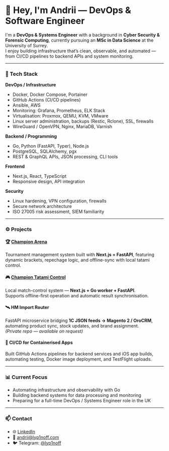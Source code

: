 # 👋 Hey, I'm Andrii — DevOps & Software Engineer

I'm a **DevOps & Systems Engineer** with a background in **Cyber Security & Forensic Computing**, currently pursuing an **MSc in Data Science** at the University of Surrey.  
I enjoy building infrastructure that’s clean, observable, and automated — from CI/CD pipelines to backend APIs and system monitoring.

---

### 🧰 Tech Stack

**DevOps / Infrastructure**
- Docker, Docker Compose, Portainer  
- GitHub Actions (CI/CD pipelines)  
- Ansible, AWS  
- Monitoring: Grafana, Prometheus, ELK Stack  
- Virtualisation: Proxmox, QEMU, KVM, VMware  
- Linux server administration, backups (Restic, Rclone), SSL, firewalls  
- WireGuard / OpenVPN, Nginx, MariaDB, Varnish  

**Backend / Programming**
- Go, Python (FastAPI, Typer), Node.js  
- PostgreSQL, SQLAlchemy, pgx  
- REST & GraphQL APIs, JSON processing, CLI tools  

**Frontend**
- Next.js, React, TypeScript  
- Responsive design, API integration  

**Security**
- Linux hardening, VPN configuration, firewalls  
- Secure network architecture  
- ISO 27005 risk assessment, SIEM familiarity  

---

### ⚙️ Projects

#### 🏆 [Champion Arena](https://github.com/lyp1noff/champion-arena)
Tournament management system built with **Next.js + FastAPI**, featuring dynamic brackets, repechage logic, and offline-sync with local tatami control.

#### 🎮 [Champion Tatami Control](https://github.com/lyp1noff/champion-tatami-control)
Local match-control system — **Next.js + Go worker + FastAPI**.  
Supports offline-first operation and automatic result synchronisation.

#### 🛰️ HM Import Router
FastAPI microservice bridging **1C JSON feeds → Magento 2 / OroCRM**, automating product sync, stock updates, and brand assignment.  
*(Private repo — available on request)*

#### 🔧 CI/CD for Containerised Apps
Built GitHub Actions pipelines for backend services and iOS app builds, automating testing, Docker image deployment, and TestFlight uploads.

---

### 📊 Current Focus
- Automating infrastructure and observability with Go  
- Building backend systems for data processing and monitoring  
- Preparing for a full-time DevOps / Systems Engineer role in the UK  

---

### 📫 Contact
- 🌐 [LinkedIn](https://linkedin.com/in/paziuka)  
- 📧 andrii@lyp1noff.com  
- 🐦 Telegram: [@lyp1noff](https://t.me/lyp1noff)  
